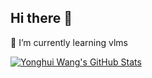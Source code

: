 ## Hi there 👋

<!--
**harrytea/harrytea** is a ✨ _special_ ✨ repository because its `README.md` (this file) appears on your GitHub profile.

Here are some ideas to get you started:

- 🔭 I’m currently working on ...
- 🌱 I’m currently learning vlms
- 👯 I’m looking to collaborate on ...
- 🤔 I’m looking for help with ...
- 💬 Ask me about ...
- 📫 How to reach me: ...
- 😄 Pronouns: ...
- ⚡ Fun fact: ...
-->

🌱 I’m currently learning vlms

[![Yonghui Wang's GitHub Stats](https://github-readme-stats.vercel.app/api?username=harrytea&show_icons=true&theme=buefy&count_private=true)](https://github.com/anuraghazra/github-readme-stats)
